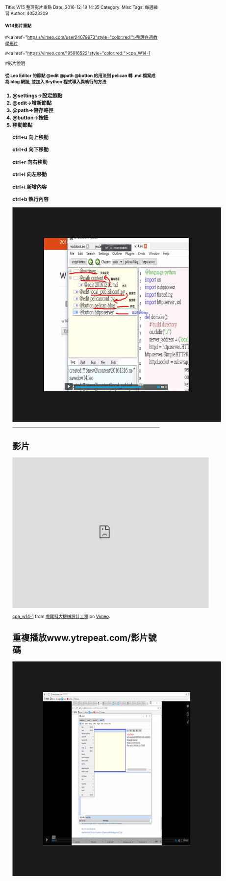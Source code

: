 Title: W15 整理影片重點
Date: 2016-12-19 14:35
Category: Misc
Tags: 每週練習
Author: 40523209

<h4>W14影片重點</h4>
<!-- PELICAN_END_SUMMARY -->

#<a href="https://vimeo.com/user24079973"style="color:red;">整理各週教學影片</a>

#<a href="https://vimeo.com/195916522"style="color:red;">cpa_W14-1</a>

#影片說明
<h4>從 Leo Editor 的節點 @edit @path @button 的用法到 pelican 轉 .md 檔案成為 blog 網誌, 並加入 Brython 程式導入與執行的方法</h4>

<OL TYPE=1>
<h3>
<LI>@settings->設定節點

<LI>@edit->增新節點  

<LI>@path->儲存路徑

<LI>@button->按鈕

<LI>移動節點<br/>

ctrl+u 向上移動<br/>

ctrl+d 向下移動<br/>

ctrl+r 向右移動<br/>

ctrl+l 向左移動<br/>

ctrl+i 新增內容<br/>

ctrl+b 執行內容<br/>

</h3>
<img src="https://github.com/cow2166/9989/blob/master/%E6%93%B72%E5%8F%96.png?raw=true" alt="W15" title="W15" border="100" width=" 1000px" height="500px"></a>


<HR color="#FFFF77" size="1" >

<h1>影片</h1>

<iframe src="https://player.vimeo.com/video/195916522" width="640" height="491" frameborder="0" webkitallowfullscreen mozallowfullscreen allowfullscreen></iframe>
<p><a href="https://vimeo.com/195916522">cpa_w14-1</a> from <a href="https://vimeo.com/user24079973">虎尾科大機械設計工程</a> on <a href="https://vimeo.com">Vimeo</a>.</p>



<h1>重複播放www.ytrepeat.com/影片號碼</h1>

<img src="https://github.com/cow2166/9989/blob/master/990%E6%93%B7%E5%8F%96.PNG?raw=true" alt="W15" title="www.ytrepeat.com/" border="100" width=" 1000px" height="500px"></a>
